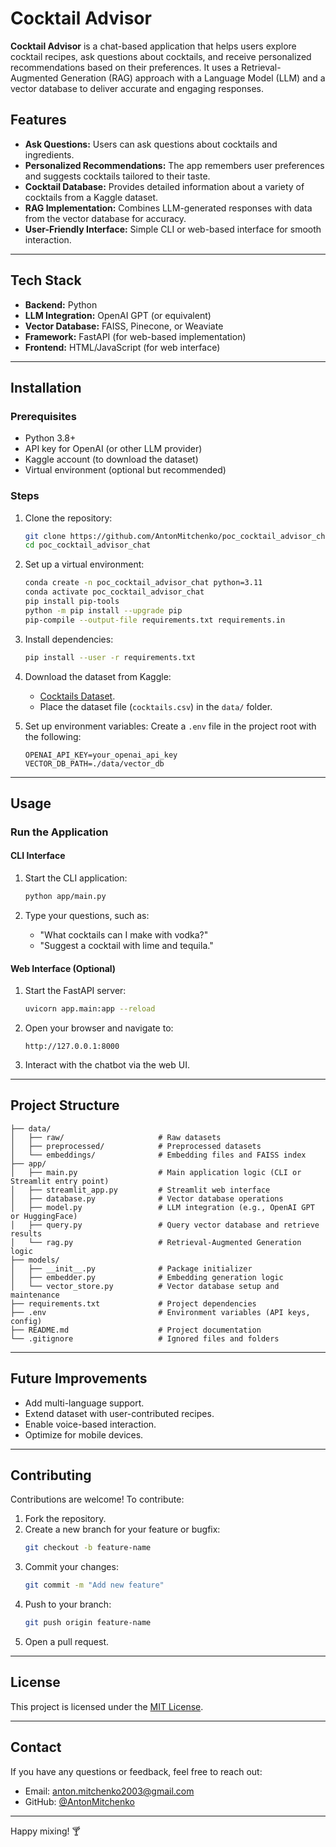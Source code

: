 # Cocktail Advisor

**Cocktail Advisor** is a chat-based application that helps users explore cocktail recipes, ask questions about cocktails, and receive personalized recommendations based on their preferences. It uses a Retrieval-Augmented Generation (RAG) approach with a Language Model (LLM) and a vector database to deliver accurate and engaging responses.

## Features

- **Ask Questions:** Users can ask questions about cocktails and ingredients.
- **Personalized Recommendations:** The app remembers user preferences and suggests cocktails tailored to their taste.
- **Cocktail Database:** Provides detailed information about a variety of cocktails from a Kaggle dataset.
- **RAG Implementation:** Combines LLM-generated responses with data from the vector database for accuracy.
- **User-Friendly Interface:** Simple CLI or web-based interface for smooth interaction.

---

## Tech Stack

- **Backend:** Python
- **LLM Integration:** OpenAI GPT (or equivalent)
- **Vector Database:** FAISS, Pinecone, or Weaviate
- **Framework:** FastAPI (for web-based implementation)
- **Frontend:** HTML/JavaScript (for web interface)

---

## Installation

### Prerequisites

- Python 3.8+
- API key for OpenAI (or other LLM provider)
- Kaggle account (to download the dataset)
- Virtual environment (optional but recommended)

### Steps

1. Clone the repository:
   ```bash
   git clone https://github.com/AntonMitchenko/poc_cocktail_advisor_chat.git
   cd poc_cocktail_advisor_chat
   ```

2. Set up a virtual environment:
   ```bash
   conda create -n poc_cocktail_advisor_chat python=3.11
   conda activate poc_cocktail_advisor_chat
   pip install pip-tools
   python -m pip install --upgrade pip
   pip-compile --output-file requirements.txt requirements.in
    ``` 

3. Install dependencies:
   ```bash
   pip install --user -r requirements.txt
   ```

4. Download the dataset from Kaggle:
   - [Cocktails Dataset](https://www.kaggle.com/datasets/aadyasingh55/cocktails?resource=download).
   - Place the dataset file (`cocktails.csv`) in the `data/` folder.

5. Set up environment variables:
   Create a `.env` file in the project root with the following:
   ```env
   OPENAI_API_KEY=your_openai_api_key
   VECTOR_DB_PATH=./data/vector_db
   ```

---

## Usage

### Run the Application

#### CLI Interface

1. Start the CLI application:
   ```bash
   python app/main.py
   ```

2. Type your questions, such as:
   - "What cocktails can I make with vodka?"
   - "Suggest a cocktail with lime and tequila."

#### Web Interface (Optional)

1. Start the FastAPI server:
   ```bash
   uvicorn app.main:app --reload
   ```

2. Open your browser and navigate to:
   ```
   http://127.0.0.1:8000
   ```

3. Interact with the chatbot via the web UI.

---

## Project Structure

```
├── data/
│   ├── raw/                     # Raw datasets
│   ├── preprocessed/            # Preprocessed datasets
│   └── embeddings/              # Embedding files and FAISS index
├── app/
│   ├── main.py                  # Main application logic (CLI or Streamlit entry point)
│   ├── streamlit_app.py         # Streamlit web interface
│   ├── database.py              # Vector database operations
│   ├── model.py                 # LLM integration (e.g., OpenAI GPT or HuggingFace)
│   ├── query.py                 # Query vector database and retrieve results
│   └── rag.py                   # Retrieval-Augmented Generation logic
├── models/
│   ├── __init__.py              # Package initializer
│   ├── embedder.py              # Embedding generation logic
│   └── vector_store.py          # Vector database setup and maintenance
├── requirements.txt             # Project dependencies
├── .env                         # Environment variables (API keys, config)
├── README.md                    # Project documentation
└── .gitignore                   # Ignored files and folders

```
---

## Future Improvements

- Add multi-language support.
- Extend dataset with user-contributed recipes.
- Enable voice-based interaction.
- Optimize for mobile devices.

---

## Contributing

Contributions are welcome! To contribute:

1. Fork the repository.
2. Create a new branch for your feature or bugfix:
   ```bash
   git checkout -b feature-name
   ```
3. Commit your changes:
   ```bash
   git commit -m "Add new feature"
   ```
4. Push to your branch:
   ```bash
   git push origin feature-name
   ```
5. Open a pull request.

---

## License

This project is licensed under the [MIT License](LICENSE).

---

## Contact

If you have any questions or feedback, feel free to reach out:
- Email: anton.mitchenko2003@gmail.com
- GitHub: [@AntonMitchenko](https://github.com/AntonMitchenko/poc_cocktail_advisor_chat)

---

Happy mixing! 🍸

